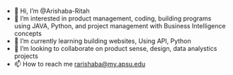 - 👋 Hi, I’m @Arishaba-Ritah
- 👀 I’m interested in product management, coding, building programs using JAVA, Python, and project management with Business Intelligence concepts
- 🌱 I’m currently learning building websites, Using API, Python
- 💞️ I’m looking to collaborate on product sense, design, data analystics projects
- 📫 How to reach me rarishaba@my.apsu.edu 

<!---
Arishaba-R/Arishaba-R is a ✨ special ✨ repository because its `README.md` (this file) appears on your GitHub profile.
You can click the Preview link to take a look at your changes.
--->
